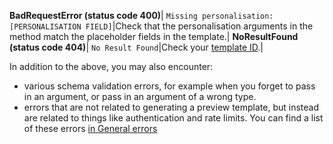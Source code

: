**BadRequestError (status code 400)**|
`Missing personalisation: [PERSONALISATION FIELD]`|Check that the personalisation arguments in the method match the placeholder fields in the template.|
**NoResultFound (status code 404)**|
`No Result Found`|Check your [template ID](#get-a-template-by-id-arguments-template-id-required).|

In addition to the above, you may also encounter:

* various schema validation errors, for example when you forget to pass in an argument, or pass in an argument of a wrong type.
* errors that are not related to generating a preview template, but instead are related to things like authentication and rate limits. You can find a list of these errors [in General errors](#general-errors)
